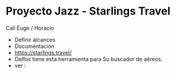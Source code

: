 # Proyecto Jazz - Starlings Travel

Call Euge / Horacio

- Definir alcances
- Documentación
- https://starlings.travel/
- Delfos tiene esta herramienta para Su buscador de aéreos.
- ver : 
